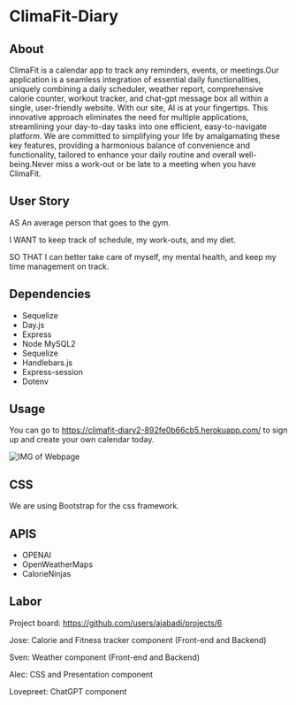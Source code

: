 # ClimaFit-Diary

## About

ClimaFit is a calendar app to track any reminders, events, or meetings.Our application is a seamless integration of essential daily functionalities, uniquely combining a daily scheduler, weather report, comprehensive calorie counter, workout tracker, and chat-gpt message box all within a single, user-friendly website. With our site, AI is at your fingertips. This innovative approach eliminates the need for multiple applications, streamlining your day-to-day tasks into one efficient, easy-to-navigate platform. We are committed to simplifying your life by amalgamating these key features, providing a harmonious balance of convenience and functionality, tailored to enhance your daily routine and overall well-being.Never miss a work-out or be late to a meeting when you have ClimaFit.

## User Story

AS An average person that goes to the gym.

I WANT to keep track of schedule, my work-outs, and my diet.

SO THAT I can better take care of myself, my mental health, and keep my time management on track.

## Dependencies

- Sequelize
- Day.js
- Express
- Node MySQL2
- Sequelize
- Handlebars.js
- Express-session
- Dotenv

## Usage

You can go to https://climafit-diary2-892fe0b66cb5.herokuapp.com/ to sign up and create your own calendar today.

![IMG of Webpage](./images/climasc.png)

## CSS

We are using Bootstrap for the css framework.

## APIS

- OPENAI
- OpenWeatherMaps
- CalorieNinjas

## Labor

Project board: https://github.com/users/ajabadi/projects/6

Jose: Calorie and Fitness tracker component (Front-end and Backend)

Sven: Weather component (Front-end and Backend)

Alec: CSS and Presentation component

Lovepreet: ChatGPT component
